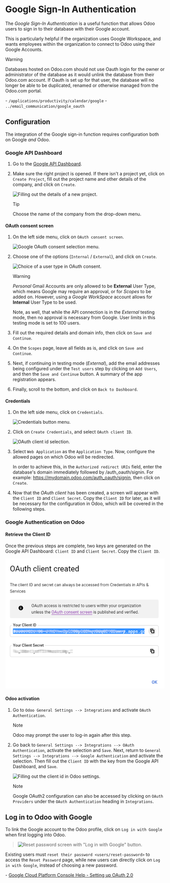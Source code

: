 # Google Sign-In Authentication

The *Google Sign-In Authentication* is a useful function that allows
Odoo users to sign in to their database with their Google account.

This is particularly helpful if the organization uses Google Workspace,
and wants employees within the organization to connect to Odoo using
their Google Accounts.

> [!WARNING]
> Databases hosted on Odoo.com should not use Oauth login for the owner
> or administrator of the database as it would unlink the database from
> their Odoo.com account. If Oauth is set up for that user, the database
> will no longer be able to be duplicated, renamed or otherwise managed
> from the Odoo.com portal.

<div class="seealso">

\- `/applications/productivity/calendar/google` -
`../email_communication/google_oauth`

</div>

## Configuration

The integration of the Google sign-in function requires configuration
both on Google *and* Odoo.

### Google API Dashboard

1.  Go to the [Google API
    Dashboard](https://console.developers.google.com/).

2.  Make sure the right project is opened. If there isn't a project yet,
    click on `Create
    Project`, fill out the project name and other details of the
    company, and click on `Create`.

    <img src="google/new-project-details.png" class="align-center"
    alt="Filling out the details of a new project." />

    > [!TIP]
    > Choose the name of the company from the drop-down menu.

#### OAuth consent screen

1.  On the left side menu, click on `OAuth consent screen`.

    <img src="google/consent-selection.png" class="align-center"
    alt="Google OAuth consent selection menu." />

2.  Choose one of the options (`Internal` / `External`), and click on
    `Create`.

    <img src="google/consent.png" class="align-center"
    alt="Choice of a user type in OAuth consent." />

    > [!WARNING]
    > *Personal* Gmail Accounts are only allowed to be **External** User
    > Type, which means Google may require an approval, or for *Scopes*
    > to be added on. However, using a *Google WorkSpace* account allows
    > for **Internal** User Type to be used.
    >
    > Note, as well, that while the API connection is in the *External*
    > testing mode, then no approval is necessary from Google. User
    > limits in this testing mode is set to 100 users.

3.  Fill out the required details and domain info, then click on
    `Save and Continue`.

4.  On the `Scopes` page, leave all fields as is, and click on `Save and
    Continue`.

5.  Next, if continuing in testing mode (*External*), add the email
    addresses being configured under the `Test users` step by clicking
    on `Add Users`, and then the `Save and Continue` button. A summary
    of the app registration appears.

6.  Finally, scroll to the bottom, and click on `Back to Dashboard`.

#### Credentials

1.  On the left side menu, click on `Credentials`.

    <img src="google/credentials-button.png" class="align-center"
    alt="Credentials button menu." />

2.  Click on `Create Credentials`, and select `OAuth client ID`.

    <img src="google/client-id.png" class="align-center"
    alt="OAuth client id selection." />

3.  Select `Web Application` as the `Application Type`. Now, configure
    the allowed pages on which Odoo will be redirected.

    In order to achieve this, in the `Authorized redirect URIs` field,
    enter the database's domain immediately followed by
    <span class="title-ref">/auth_oauth/signin</span>. For example:
    <span class="title-ref">https://mydomain.odoo.com/auth_oauth/signin</span>,
    then click on `Create`.

4.  Now that the *OAuth client* has been created, a screen will appear
    with the `Client ID` and `Client Secret`. Copy the `Client ID` for
    later, as it will be necessary for the configuration in Odoo, which
    will be covered in the following steps.

### Google Authentication on Odoo

#### Retrieve the Client ID

Once the previous steps are complete, two keys are generated on the
Google API Dashboard: `Client ID` and `Client Secret`. Copy the
`Client ID`.

<img src="google/secret-ids.png" class="align-center"
alt="Google OAuth Client ID generated." />

#### Odoo activation

1.  Go to `Odoo General Settings --> Integrations` and activate `OAuth
    Authentication`.

    > [!NOTE]
    > Odoo may prompt the user to log-in again after this step.

2.  Go back to
    `General Settings --> Integrations --> OAuth Authentication`,
    activate the selection and `Save`. Next, return to
    `General Settings -->
    Integrations --> Google Authentication` and activate the selection.
    Then fill out the `Client ID` with the key from the Google API
    Dashboard, and `Save`.

    <img src="google/odoo-client-id.png" class="align-center"
    alt="Filling out the client id in Odoo settings." />

    > [!NOTE]
    > Google OAuth2 configuration can also be accessed by clicking on
    > `OAuth Providers` under the `OAuth Authentication` heading in
    > `Integrations`.

## Log in to Odoo with Google

To link the Google account to the Odoo profile, click on
`Log in with Google` when first logging into Odoo.

> <img src="google/first-login.png" class="align-center"
> alt="Reset password screen with &quot;Log in with Google&quot; button." />

Existing users must `reset their password <users/reset-password>` to
access the `Reset Password` page, while new users can directly click on
`Log in with
Google`, instead of choosing a new password.

<div class="seealso">

\- [Google Cloud Platform Console Help - Setting up OAuth
2.0](https://support.google.com/cloud/answer/6158849)

</div>
